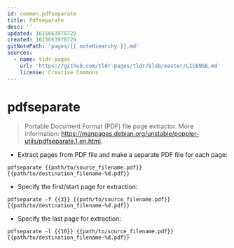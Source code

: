 ```yaml
---
id: common.pdfseparate
title: Pdfseparate
desc: ''
updated: 1615663978729
created: 1615663978729
gitNotePath: 'pages/{{ noteHiearchy }}.md'
sources:
  - name: tldr-pages
    url: 'https://github.com/tldr-pages/tldr/blob/master/LICENSE.md'
    license: Creative Commons
---
```

# pdfseparate

> Portable Document Format (PDF) file page extractor.
> More information: <https://manpages.debian.org/unstable/poppler-utils/pdfseparate.1.en.html>.

- Extract pages from PDF file and make a separate PDF file for each page:

`pdfseparate {{path/to/source_filename.pdf}} {{path/to/destination_filename-%d.pdf}}`

- Specify the first/start page for extraction:

`pdfseparate -f {{3}} {{path/to/source_filename.pdf}} {{path/to/destination_filename-%d.pdf}}`

- Specify the last page for extraction:

`pdfseparate -l {{10}} {{path/to/source_filename.pdf}} {{path/to/destination_filename-%d.pdf}}`

